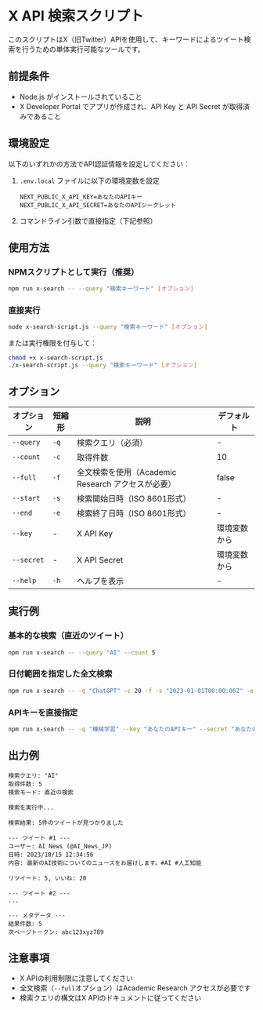 # X API 検索スクリプト

このスクリプトはX（旧Twitter）APIを使用して、キーワードによるツイート検索を行うための単体実行可能なツールです。

## 前提条件

- Node.js がインストールされていること
- X Developer Portal でアプリが作成され、API Key と API Secret が取得済みであること

## 環境設定

以下のいずれかの方法でAPI認証情報を設定してください：

1. `.env.local` ファイルに以下の環境変数を設定
   ```
   NEXT_PUBLIC_X_API_KEY=あなたのAPIキー
   NEXT_PUBLIC_X_API_SECRET=あなたのAPIシークレット
   ```

2. コマンドライン引数で直接指定（下記参照）

## 使用方法

### NPMスクリプトとして実行（推奨）

```bash
npm run x-search -- --query "検索キーワード" [オプション]
```

### 直接実行

```bash
node x-search-script.js --query "検索キーワード" [オプション]
```

または実行権限を付与して：

```bash
chmod +x x-search-script.js
./x-search-script.js --query "検索キーワード" [オプション]
```

## オプション

| オプション | 短縮形 | 説明 | デフォルト |
|------------|--------|------|------------|
| `--query` | `-q` | 検索クエリ（必須） | - |
| `--count` | `-c` | 取得件数 | 10 |
| `--full` | `-f` | 全文検索を使用（Academic Research アクセスが必要） | false |
| `--start` | `-s` | 検索開始日時（ISO 8601形式） | - |
| `--end` | `-e` | 検索終了日時（ISO 8601形式） | - |
| `--key` | - | X API Key | 環境変数から |
| `--secret` | - | X API Secret | 環境変数から |
| `--help` | `-h` | ヘルプを表示 | - |

## 実行例

### 基本的な検索（直近のツイート）
```bash
npm run x-search -- --query "AI" --count 5
```

### 日付範囲を指定した全文検索
```bash
npm run x-search -- -q "ChatGPT" -c 20 -f -s "2023-01-01T00:00:00Z" -e "2023-12-31T23:59:59Z"
```

### APIキーを直接指定
```bash
npm run x-search -- -q "機械学習" --key "あなたのAPIキー" --secret "あなたのAPIシークレット"
```

## 出力例

```
検索クエリ: "AI"
取得件数: 5
検索モード: 直近の検索

検索を実行中...

検索結果: 5件のツイートが見つかりました

--- ツイート #1 ---
ユーザー: AI News (@AI_News_JP)
日時: 2023/10/15 12:34:56
内容: 最新のAI技術についてのニュースをお届けします。#AI #人工知能

リツイート: 5, いいね: 20

--- ツイート #2 ---
...

--- メタデータ ---
結果件数: 5
次ページトークン: abc123xyz789
```

## 注意事項

- X APIの利用制限に注意してください
- 全文検索（`--full`オプション）はAcademic Research アクセスが必要です
- 検索クエリの構文はX APIのドキュメントに従ってください 